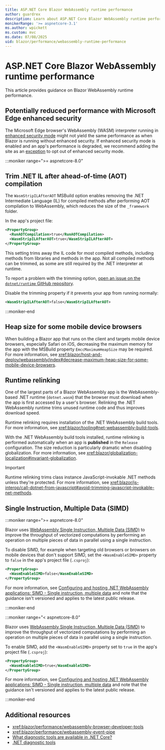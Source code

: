 ```yaml
---
title: ASP.NET Core Blazor WebAssembly runtime performance
author: guardrex
description: Learn about ASP.NET Core Blazor WebAssembly runtime performance.
monikerRange: '>= aspnetcore-3.1'
ms.author: wpickett
ms.custom: mvc
ms.date: 07/08/2025
uid: blazor/performance/webassembly-runtime-performance
---
```

# ASP.NET Core Blazor WebAssembly runtime performance

<!-- UPDATE 10.0 - Activate ...

[!INCLUDE[](~/includes/not-latest-version.md)]

-->

This article provides guidance on Blazor WebAssembly runtime performance.

## Potentially reduced performance with Microsoft Edge enhanced security

The Microsoft Edge browser's WebAssembly (WASM) interpreter running in [enhanced security mode](/DeployEdge/microsoft-edge-security-browse-safer) might not yield the same performance as when Blazor is running without enhanced security. If enhanced security mode is enabled and an app's performance is degraded, we recommend adding the site as an [exception](/DeployEdge/microsoft-edge-security-browse-safer#enhanced-security-sites) to opt out of enhanced security mode.

:::moniker range=">= aspnetcore-8.0"

## Trim .NET IL after ahead-of-time (AOT) compilation

The `WasmStripILAfterAOT` MSBuild option enables removing the .NET Intermediate Language (IL) for compiled methods after performing AOT compilation to WebAssembly, which reduces the size of the `_framework` folder.

In the app's project file:

```xml
<PropertyGroup>
  <RunAOTCompilation>true</RunAOTCompilation>
  <WasmStripILAfterAOT>true</WasmStripILAfterAOT>
</PropertyGroup>
```

This setting trims away the IL code for most compiled methods, including methods from libraries and methods in the app. Not all compiled methods can be trimmed, as some are still required by the .NET interpreter at runtime.

To report a problem with the trimming option, [open an issue on the `dotnet/runtime` GitHub repository](https://github.com/dotnet/runtime/issues).

Disable the trimming property if it prevents your app from running normally:

```xml
<WasmStripILAfterAOT>false</WasmStripILAfterAOT>
```

:::moniker-end

## Heap size for some mobile device browsers

When building a Blazor app that runs on the client and targets mobile device browsers, especially Safari on iOS, decreasing the maximum memory for the app with the MSBuild property `EmccMaximumHeapSize` may be required. For more information, see <xref:blazor/host-and-deploy/webassembly/index#decrease-maximum-heap-size-for-some-mobile-device-browsers>.

## Runtime relinking

One of the largest parts of a Blazor WebAssembly app is the WebAssembly-based .NET runtime (`dotnet.wasm`) that the browser must download when the app is first accessed by a user's browser. Relinking the .NET WebAssembly runtime trims unused runtime code and thus improves download speed.

Runtime relinking requires installation of the .NET WebAssembly build tools. For more information, see <xref:blazor/tooling#net-webassembly-build-tools>.

With the .NET WebAssembly build tools installed, runtime relinking is performed automatically when an app is **published** in the `Release` configuration. The size reduction is particularly dramatic when disabling globalization. For more information, see <xref:blazor/globalization-localization#invariant-globalization>.

> [!IMPORTANT]
> Runtime relinking trims class instance JavaScript-invokable .NET methods unless they're protected. For more information, see <xref:blazor/js-interop/call-dotnet-from-javascript#avoid-trimming-javascript-invokable-net-methods>.

## Single Instruction, Multiple Data (SIMD)

:::moniker range=">= aspnetcore-8.0"

Blazor uses [WebAssembly Single Instruction, Multiple Data (SIMD)](https://wikipedia.org/wiki/Single_instruction,_multiple_data) to improve the throughput of vectorized computations by performing an operation on multiple pieces of data in parallel using a single instruction.

To disable SIMD, for example when targeting old browsers or browsers on mobile devices that don't support SIMD, set the `<WasmEnableSIMD>` property to `false` in the app's project file (`.csproj`):

```xml
<PropertyGroup>
  <WasmEnableSIMD>false</WasmEnableSIMD>
</PropertyGroup>
```

For more information, see [Configuring and hosting .NET WebAssembly applications: SIMD - Single instruction, multiple data](https://aka.ms/dotnet-wasm-features#simd---single-instruction-multiple-data) and note that the guidance isn't versioned and applies to the latest public release.

:::moniker-end

:::moniker range="< aspnetcore-8.0"

Blazor uses [WebAssembly Single Instruction, Multiple Data (SIMD)](https://wikipedia.org/wiki/Single_instruction,_multiple_data) to improve the throughput of vectorized computations by performing an operation on multiple pieces of data in parallel using a single instruction.

To enable SIMD, add the `<WasmEnableSIMD>` property set to `true` in the app's project file (`.csproj`):

```xml
<PropertyGroup>
  <WasmEnableSIMD>true</WasmEnableSIMD>
</PropertyGroup>
```

For more information, see [Configuring and hosting .NET WebAssembly applications: SIMD - Single instruction, multiple data](https://aka.ms/dotnet-wasm-features#simd---single-instruction-multiple-data) and note that the guidance isn't versioned and applies to the latest public release.

:::moniker-end

## Additional resources

* <xref:blazor/performance/webassembly-browser-developer-tools>
* <xref:blazor/performance/webassembly-event-pipe>
* [What diagnostic tools are available in .NET Core?](/dotnet/core/diagnostics/)
* [.NET diagnostic tools](/dotnet/core/diagnostics/tools-overview)
